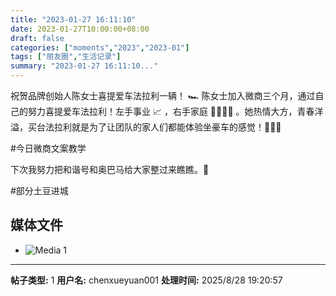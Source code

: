 ```yaml
---
title: "2023-01-27 16:11:10"
date: 2023-01-27T10:00:00+08:00
draft: false
categories: ["moments","2023","2023-01"]
tags: ["朋友圈","生活记录"]
summary: "2023-01-27 16:11:10..."
---
```


祝贺品牌创始人陈女士喜提爱车法拉利一辆！ 🏎️ 陈女士加入微商三个月，通过自己的努力喜提爱车法拉利！左手事业 📈 ，右手家庭 👨‍👩‍👧‍👦 。她热情大方，青春洋溢，买台法拉利就是为了让团队的家人们都能体验坐豪车的感觉！🎉🎉🎉

#今日微商文案教学

下次我努力把和谐号和奥巴马给大家整过来瞧瞧。🤗

#部分土豆进城
​
​

## 媒体文件

- ![Media 1](/Moments/photos/2023-01-27/202301271611100.jpg)

---

**帖子类型:** 1
**用户名:** chenxueyuan001
**处理时间:** 2025/8/28 19:20:57